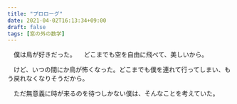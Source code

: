 ```yaml
---
title: "プロローグ"
date: 2021-04-02T16:13:34+09:00
draft: false
tags: [窓の外の数学]
---
```

　僕は鳥が好きだった。
　どこまでも空を自由に飛べて、美しいから。

　けど、いつの間にか鳥が怖くなった。どこまでも僕を連れて行ってしまい、もう戻れなくなりそうだから。

　ただ無意義に時が来るのを待つしかない僕は、そんなことを考えていた。
